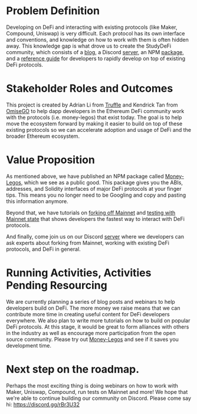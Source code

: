 # Problem Definition

Developing on DeFi and interacting with existing protocols (like Maker, Compound, Uniswap) is very difficult. Each protocol has its own interface and conventions, and knowledge on how to work with them is often hidden away. This knowledge gap is what drove us to create the StudyDeFi community, which consists of a [blog](https://studydefi.com), a Discord [server](discord.gg/rBr3U32), an NPM [package](https://github.com/studydefi/money-legos), and a [reference guide](https://money-legos.studydefi.com) for developers to rapidly develop on top of existing DeFi protocols.

# Stakeholder Roles and Outcomes

This project is created by Adrian Li from [Truffle](https://www.trufflesuite.com/) and Kendrick Tan from [OmiseGO](https://omisego.co/) to help dapp developers in the Ethereum DeFi community work with the protocols (i.e. money-legos) that exist today. The goal is to help move the ecosystem forward by making it easier to build on top of these existing protocols so we can accelerate adoption and usage of DeFi and the broader Ethereum ecosystem.

# Value Proposition

As mentioned above, we have published an NPM package called [Money-Legos](https://github.com/studydefi/money-legos), which we see as a public good. This package gives you the ABIs, addresses, and Solidity interfaces of major DeFi protocols at your finger tips. This means you no longer need to be Googling and copy and pasting this information anymore.

Beyond that, we have tutorials on [forking off Mainnet](https://studydefi.com/forking-off-mainnet/) and [testing with Mainnet state](https://studydefi.com/testing-on-mainnet/) that shows developers the fastest way to interact with DeFi protocols.

And finally, come join us on our Discord [server](discord.gg/rBr3U32) where we developers can ask experts about forking from Mainnet, working with existing DeFi protocols, and DeFi in general.

# Running Activities, Activities Pending Resourcing

We are currently planning a series of blog posts and webinars to help developers build on DeFi. The more money we raise means that we can contribute more time in creating useful content for DeFi developers everywhere. We also plan to write more tutorials on how to build on popular DeFi protocols. At this stage, it would be great to form alliances with others in the industry as well as encourage more participation from the open source community. Please try out [Money-Legos](https://money-legos.studydefi.com/) and see if it saves you development time.

# Next step on the roadmap.

Perhaps the most exciting thing is doing webinars on how to work with Maker, Uniswap, Compound, run tests on Mainnet and more! We hope that we're able to continue building our community on Discord. Please come say hi: https://discord.gg/rBr3U32

